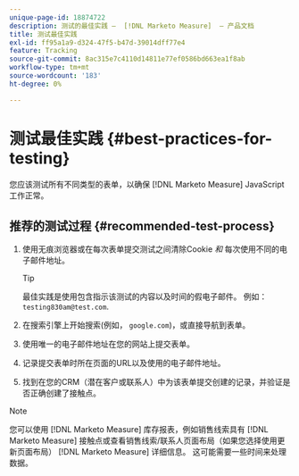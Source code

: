```yaml
---
unique-page-id: 18874722
description: 测试的最佳实践 —  [!DNL Marketo Measure]  — 产品文档
title: 测试最佳实践
exl-id: ff95a1a9-d324-47f5-b47d-39014dff77e4
feature: Tracking
source-git-commit: 8ac315e7c4110d14811e77ef0586bd663ea1f8ab
workflow-type: tm+mt
source-wordcount: '183'
ht-degree: 0%

---
```


# 测试最佳实践 {#best-practices-for-testing}

您应该测试所有不同类型的表单，以确保 [!DNL Marketo Measure] JavaScript工作正常。

## 推荐的测试过程 {#recommended-test-process}

1. 使用无痕浏览器或在每次表单提交测试之间清除Cookie _和_ 每次使用不同的电子邮件地址。

   >[!TIP]
   >
   >最佳实践是使用包含指示该测试的内容以及时间的假电子邮件。 例如： `testing830am@test.com`.

1. 在搜索引擎上开始搜索(例如， `google.com`)，或直接导航到表单。

1. 使用唯一的电子邮件地址在您的网站上提交表单。

1. 记录提交表单时所在页面的URL以及使用的电子邮件地址。

1. 找到在您的CRM（潜在客户或联系人）中为该表单提交创建的记录，并验证是否正确创建了接触点。

>[!NOTE]
>
>您可以使用 [!DNL Marketo Measure] 库存报表，例如销售线索具有 [!DNL Marketo Measure] 接触点或查看销售线索/联系人页面布局（如果您选择使用更新页面布局） [!DNL Marketo Measure] 详细信息。 这可能需要一些时间来处理数据。

